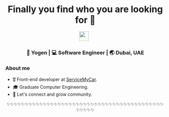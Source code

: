 <div align="center">
  <h1> Finally you find who you are looking for 👋</h1>
</div>
 
<p align='center'> 
<a href="https://www.linkedin.com/in/yogendrapokhrel/"><img height="30" src="https://raw.githubusercontent.com/trinwin/trinwin/master/icons/linkedin.png?raw=true"></a>&nbsp;&nbsp;
<!-- <a href="https://twitter.com/yubarajcoder"><img height="30" src="https://raw.githubusercontent.com/trinwin/trinwin/master/icons/twitter.png?raw=true"></a>&nbsp;&nbsp;
<a href="https://yubarajblog.medium.com/"><img height="30" src="https://raw.githubusercontent.com/trinwin/trinwin/master/icons/medium.png?raw=true"></a>&nbsp;&nbsp;
 -->
</p>
<div align="center">
<h3> 🐝 Yogen | 💻 Software Engineer | 🌏 Dubai, UAE </h3> 
</div>

### About me 

- 🎖  Front-end developer at [ServiceMyCar](https://servicemycar.com).
- 🎓  Graduate Computer Engineering.
- 💭  Let's connect and grow community.


<div align="center">

✨✨✨✨✨✨✨✨✨✨✨✨✨✨✨✨✨✨✨✨✨✨✨✨✨✨✨✨✨✨✨✨✨✨✨✨✨✨✨✨✨✨✨✨✨✨✨✨

</div>
<!--
**trinwin/trinwin** is a ✨ _special_ ✨ repository because its `README.md` (this file) appears on your GitHub profile.

-->
